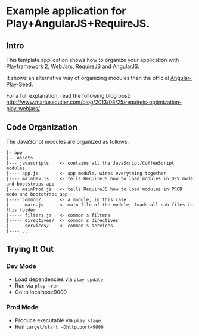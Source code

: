 # Example application for Play+AngularJS+RequireJS.

## Intro

This template application shows how to organize your application with
[Playframework 2](http://www.playframework.com), [WebJars](http://www.webjars.org),
[RequireJS](http://www.requirejs.org) and [AngularJS](http://www.angularjs.org).

It shows an alternative way of organizing modules than the official
[Angular-Play-Seed](https://github.com/typesafehub/angular-seed-play).

For a full explanation, read the following blog post:
http://www.mariussoutier.com/blog/2013/08/25/requirejs-optimization-play-webjars/


## Code Organization

The JavaScript modules are organized as follows:

    |- app
    |-- assets
    |--- javascripts    <- contains all the JavaScript/CoffeeScript modules
    |---- app.js        <- app module, wires everything together
    |---- mainDev.js    <- tells RequireJS how to load modules in DEV mode and bootstraps app
    |---- mainProd.js   <- tells RequireJS how to load modules in PROD mode and bootstraps app
    |---- common/       <- a module, in this case
    |----- main.js      <- main file of the module, loads all sub-files in this folder
    |----- filters.js   <- common's filters
    |----- directives/  <- common's directives
    |----- services/    <- common's services
    |---- ...


## Trying It Out

### Dev Mode

* Load dependencies via `play update`
* Run via `play ~run`
* Go to localhost:9000

### Prod Mode

* Produce executable via `play stage`
* Run `target/start -Dhttp.port=9000`

